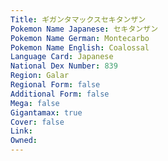 ```yaml
---
﻿Title: ギガンタマックスセキタンザン
Pokemon Name Japanese: セキタンザン
Pokemon Name German: Montecarbo
Pokemon Name English: Coalossal
Language Card: Japanese
National Dex Number: 839
Region: Galar
Regional Form: false
Additional Form: false
Mega: false
Gigantamax: true
Cover: false
Link: 
Owned: 
---
```

